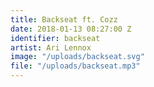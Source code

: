 ```yaml
---
title: Backseat ft. Cozz
date: 2018-01-13 08:27:00 Z
identifier: backseat
artist: Ari Lennox
image: "/uploads/backseat.svg"
file: "/uploads/backseat.mp3"
---
```

